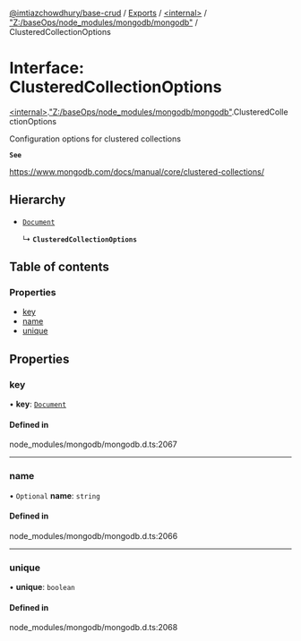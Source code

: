 [@imtiazchowdhury/base-crud](../README.md) / [Exports](../modules.md) / [\<internal\>](../modules/internal_.md) / ["Z:/baseOps/node\_modules/mongodb/mongodb"](../modules/internal_._Z__baseOps_node_modules_mongodb_mongodb_.md) / ClusteredCollectionOptions

# Interface: ClusteredCollectionOptions

[\<internal\>](../modules/internal_.md).["Z:/baseOps/node\_modules/mongodb/mongodb"](../modules/internal_._Z__baseOps_node_modules_mongodb_mongodb_.md).ClusteredCollectionOptions

Configuration options for clustered collections

**`See`**

https://www.mongodb.com/docs/manual/core/clustered-collections/

## Hierarchy

- [`Document`](internal_.Document-1.md)

  ↳ **`ClusteredCollectionOptions`**

## Table of contents

### Properties

- [key](internal_._Z__baseOps_node_modules_mongodb_mongodb_.ClusteredCollectionOptions.md#key)
- [name](internal_._Z__baseOps_node_modules_mongodb_mongodb_.ClusteredCollectionOptions.md#name)
- [unique](internal_._Z__baseOps_node_modules_mongodb_mongodb_.ClusteredCollectionOptions.md#unique)

## Properties

### key

• **key**: [`Document`](internal_.Document-1.md)

#### Defined in

node_modules/mongodb/mongodb.d.ts:2067

___

### name

• `Optional` **name**: `string`

#### Defined in

node_modules/mongodb/mongodb.d.ts:2066

___

### unique

• **unique**: `boolean`

#### Defined in

node_modules/mongodb/mongodb.d.ts:2068
